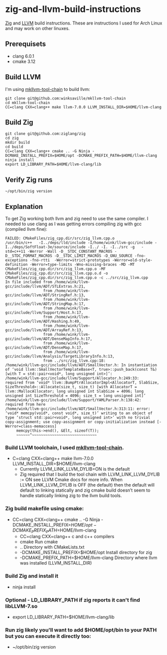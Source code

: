 # zig-and-llvm-build-instructions

[Zig](https://ziglang.org) and [LLVM](https://llvm.org) build instructions. These are instructions
I used for Arch Linux and may work on other linuxes.

## Prerequisets
* clang 6.0.1
* cmake 3.12

## Build LLVM 
I'm using [mkllvm-tool-chain](https://github.com/winksaville/mkllvm-tool-chain) to build llvm:
```
git clone git@github.com:winksaville/mkllvm-tool-chain
cd mkllvm-tool-chain
CC=clang CXX=clang++ make llvm-7.0.0 LLVM_INSTALL_DIR=$HOME/llvm-clang
```
## Build Zig
```
git clone git@github.com:ziglang/zig
cd zig
mkdir build
cd build
CC=clang CXX=clang++ cmake .. -G Ninja -DCMAKE_INSTALL_PREFIX=$HOME/opt -DCMAKE_PREFIX_PATH=$HOME/llvm-clang
ninja install
export LD_LIBRARY_PATH=$HOME/llvm-clang/lib
```
## Verify Zig runs
```
~/opt/bin/zig version
```
## Explanation
To get Zig working both llvm and zig need to use the same compiler. I needed to use clang as I was getting errors compiling zig with gcc (compiled llvm fine):
```
FAILED: CMakeFiles/zig_cpp.dir/src/zig_llvm.cpp.o 
/usr/bin/c++   -I../deps/lld/include -I/home/wink/llvm-gcc/include -I../deps/SoftFloat-3e/source/include -I../ -I. -I../src -g   -std=c++11 -Werror -Wall -D__STDC_CONSTANT_MACROS -D__STDC_FORMAT_MACROS -D__STDC_LIMIT_MACROS -D_GNU_SOURCE -fno-exceptions -fno-rtti  -Werror=strict-prototypes -Werror=old-style-definition -Werror=type-limits -Wno-missing-braces -MD -MT CMakeFiles/zig_cpp.dir/src/zig_llvm.cpp.o -MF CMakeFiles/zig_cpp.dir/src/zig_llvm.cpp.o.d -o CMakeFiles/zig_cpp.dir/src/zig_llvm.cpp.o -c ../src/zig_llvm.cpp
In file included from /home/wink/llvm-gcc/include/llvm/ADT/STLExtras.h:21,
                 from /home/wink/llvm-gcc/include/llvm/ADT/StringRef.h:13,
                 from /home/wink/llvm-gcc/include/llvm/ADT/StringMap.h:17,
                 from /home/wink/llvm-gcc/include/llvm/Support/Host.h:17,
                 from /home/wink/llvm-gcc/include/llvm/ADT/Hashing.h:49,
                 from /home/wink/llvm-gcc/include/llvm/ADT/ArrayRef.h:13,
                 from /home/wink/llvm-gcc/include/llvm/ADT/DenseMapInfo.h:17,
                 from /home/wink/llvm-gcc/include/llvm/ADT/DenseMap.h:17,
                 from /home/wink/llvm-gcc/include/llvm/Analysis/TargetLibraryInfo.h:13,
                 from ../src/zig_llvm.cpp:18:
/home/wink/llvm-gcc/include/llvm/ADT/SmallVector.h: In instantiation of ‘void llvm::SmallVectorTemplateBase<T, true>::push_back(const T&) [with T = std::pair<void*, long unsigned int>]’:
/home/wink/llvm-gcc/include/llvm/Support/Allocator.h:249:33:   required from ‘void* llvm::BumpPtrAllocatorImpl<AllocatorT, SlabSize, SizeThreshold>::Allocate(size_t, size_t) [with AllocatorT = llvm::MallocAllocator; long unsigned int SlabSize = 4096; long unsigned int SizeThreshold = 4096; size_t = long unsigned int]’
/home/wink/llvm-gcc/include/llvm/Support/YAMLParser.h:138:42:   required from here
/home/wink/llvm-gcc/include/llvm/ADT/SmallVector.h:313:11: error: ‘void* memcpy(void*, const void*, size_t)’ writing to an object of type ‘struct std::pair<void*, long unsigned int>’ with no trivial copy-assignment; use copy-assignment or copy-initialization instead [-Werror=class-memaccess]
     memcpy(this->end(), &Elt, sizeof(T));
     ~~~~~~^~~~~~~~~~~~~~~~~~~~~~~~~~~~~~
```
### Build LLVM toolchain, I used [mkllvm-tool-chain](https://github.com/winksaville/mkllvm-tool-chain).
  * C=clang CXX=clang++ make llvm-7.0.0 LLVM_INSTALL_DIR=$HOME/llvm-clang
    * Currently LLVM_LINK_LLVM_DYLIB=ON is the default
    * Zig required that I build the tool chain with LLVM_LINK_LLVM_DYLIB := ON see LLVM Cmake docs for more info. When LLVM_LINK_LLVM_DYLIB is OFF (the default) then the default  will default to linking statically and zig cmake build doesn’t seem to handle statically linking zig to the llvm build tools.

### Zig build makefile using cmake:
  * CC=clang CXX=clang++ cmake .. -G Ninja -DCMAKE_INSTALL_PREFIX=$HOME/opt -DCMAKE_PREFIX_PATH=$HOME/llvm-clang
    * CC=clang CXX=clang++				c and c++ compilers
    * cmake 							Run cmake
    * .. 							Directory with CMakeLists.txt
    * -DCMAKE_INSTALL_PREFIX=$HOME/opt		Install directory for zig
    * -DCMAKE_PREFIX_PATH=$HOME/llvm-clang	Directory where llvm was installed (LLVM_INSTALL_DIR)
### Build Zig and install it
  * ninja install
### Optional - LD_LIBRARY_PATH if zig reports it can't find libLLVM-7.so
  * export LD_LIBRARY_PATH=$HOME/llvm-clang/lib
### Run zig likely you'll want to add $HOME/opt/bin to your PATH but you can execute it directly too:
  * ~/opt/bin/zig version
